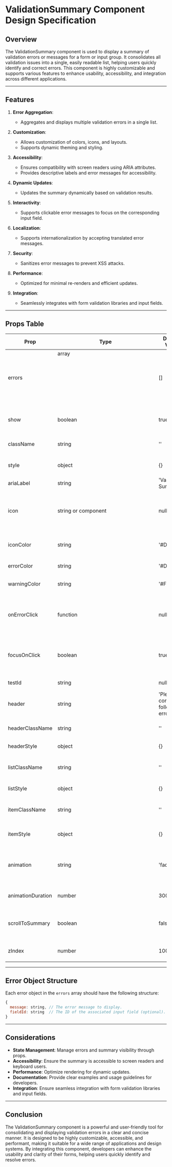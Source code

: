 # ValidationSummary Component Design Specification

## Overview

The ValidationSummary component is used to display a summary of validation errors or messages for a form or input group. It consolidates all validation issues into a single, easily readable list, helping users quickly identify and correct errors. This component is highly customizable and supports various features to enhance usability, accessibility, and integration across different applications.

---

## Features

1. **Error Aggregation**:
   - Aggregates and displays multiple validation errors in a single list.

2. **Customization**:
   - Allows customization of colors, icons, and layouts.
   - Supports dynamic theming and styling.

3. **Accessibility**:
   - Ensures compatibility with screen readers using ARIA attributes.
   - Provides descriptive labels and error messages for accessibility.

4. **Dynamic Updates**:
   - Updates the summary dynamically based on validation results.

5. **Interactivity**:
   - Supports clickable error messages to focus on the corresponding input field.

6. **Localization**:
   - Supports internationalization by accepting translated error messages.

7. **Security**:
   - Sanitizes error messages to prevent XSS attacks.

8. **Performance**:
   - Optimized for minimal re-renders and efficient updates.

9. **Integration**:
   - Seamlessly integrates with form validation libraries and input fields.

---

## Props Table

| Prop            | Type                  | Default Value | Description                                                                 |
|-----------------|-----------------------|---------------|-----------------------------------------------------------------------------|
| errors          | array<object>         | []            | Array of error objects containing `message` and `fieldId`.                  |
| show            | boolean               | true          | Controls the visibility of the validation summary.                          |
| className       | string                | ''            | Additional CSS class names for styling.                                     |
| style           | object                | {}            | Inline styles for the component.                                           |
| ariaLabel       | string                | 'Validation Summary' | ARIA label for accessibility.                                              |
| icon            | string or component   | null          | Custom icon to display alongside error messages (e.g., SVG, FontAwesome).   |
| iconColor       | string                | '#DC3545'     | Color of the error icon (e.g., hex code, CSS color name).                   |
| errorColor      | string                | '#DC3545'     | Color of the error text.                                                   |
| warningColor    | string                | '#FFC107'     | Color of the warning text (if applicable).                                 |
| onErrorClick    | function              | null          | Callback function triggered when an error message is clicked.               |
| focusOnClick    | boolean               | true          | Focuses on the corresponding input field when an error message is clicked.  |
| testId          | string                | null          | For testing purposes.                                                     |
| header          | string                | 'Please correct the following errors:' | Header text for the summary.                          |
| headerClassName | string                | ''            | Additional CSS class names for the header.                                  |
| headerStyle     | object                | {}            | Inline styles for the header.                                              |
| listClassName   | string                | ''            | Additional CSS class names for the error list.                              |
| listStyle       | object                | {}            | Inline styles for the error list.                                          |
| itemClassName   | string                | ''            | Additional CSS class names for each error item.                             |
| itemStyle       | object                | {}            | Inline styles for each error item.                                         |
| animation       | string                | 'fade'        | Type of animation for showing/hiding the summary ('fade', 'slide', 'none'). |
| animationDuration | number              | 300           | Duration of the animation in milliseconds.                                  |
| scrollToSummary | boolean               | false         | Automatically scrolls to the summary when errors are displayed.             |
| zIndex          | number                | 1000          | Z-index of the validation summary.                                          |

---

## Error Object Structure

Each error object in the `errors` array should have the following structure:

```javascript
{
  message: string, // The error message to display.
  fieldId: string  // The ID of the associated input field (optional).
}
```

---

## Considerations

- **State Management**: Manage errors and summary visibility through props.
- **Accessibility**: Ensure the summary is accessible to screen readers and keyboard users.
- **Performance**: Optimize rendering for dynamic updates.
- **Documentation**: Provide clear examples and usage guidelines for developers.
- **Integration**: Ensure seamless integration with form validation libraries and input fields.

---

## Conclusion

The ValidationSummary component is a powerful and user-friendly tool for consolidating and displaying validation errors in a clear and concise manner. It is designed to be highly customizable, accessible, and performant, making it suitable for a wide range of applications and design systems. By integrating this component, developers can enhance the usability and clarity of their forms, helping users quickly identify and resolve errors.